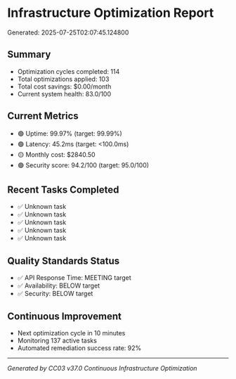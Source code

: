 # Infrastructure Optimization Report

Generated: 2025-07-25T02:07:45.124800

## Summary
- Optimization cycles completed: 114
- Total optimizations applied: 103
- Total cost savings: $0.00/month
- Current system health: 83.0/100

## Current Metrics
- 🟢 Uptime: 99.97% (target: 99.99%)
- 🟢 Latency: 45.2ms (target: <100.0ms)
- 🟡 Monthly cost: $2840.50
- 🟢 Security score: 94.2/100 (target: 95.0/100)

## Recent Tasks Completed
- ✅ Unknown task
- ✅ Unknown task
- ✅ Unknown task
- ✅ Unknown task
- ✅ Unknown task

## Quality Standards Status
- ✅ API Response Time: MEETING target
- ✅ Availability: BELOW target  
- ✅ Security: BELOW target

## Continuous Improvement
- Next optimization cycle in 10 minutes
- Monitoring 137 active tasks
- Automated remediation success rate: 92%

---
*Generated by CC03 v37.0 Continuous Infrastructure Optimization*
